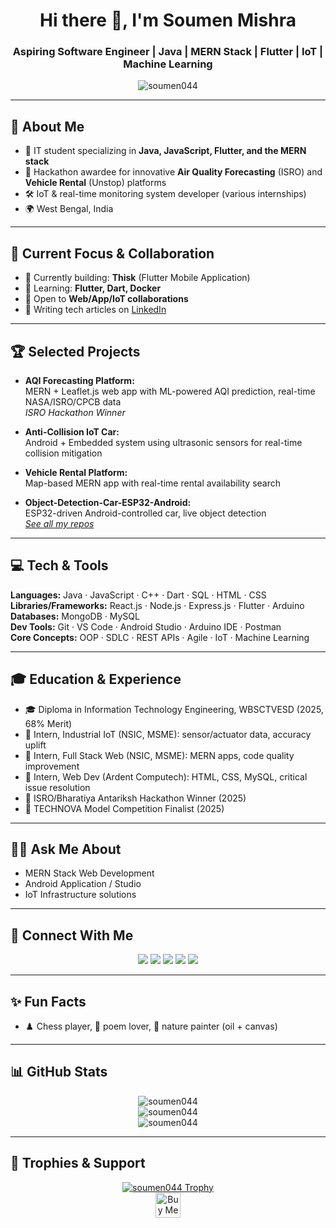 <h1 align="center">Hi there 👋, I'm Soumen Mishra</h1>
<h3 align="center">Aspiring Software Engineer | Java | MERN Stack | Flutter | IoT | Machine Learning</h3>

<p align="center">
  <img src="https://komarev.com/ghpvc/?username=soumen044&label=Profile%20views&color=0e75b6&style=flat" alt="soumen044" />
</p>

---

## 🚩 About Me

- 🚀 IT student specializing in **Java, JavaScript, Flutter, and the MERN stack**
- 🥇 Hackathon awardee for innovative **Air Quality Forecasting** (ISRO) and **Vehicle Rental** (Unstop) platforms
- 🛠️ IoT & real-time monitoring system developer (various internships)
- 🌍 West Bengal, India

---

## 🌱 Current Focus & Collaboration

- 🔭 Currently building: **Thisk** (Flutter Mobile Application)
- 🌱 Learning: **Flutter, Dart, Docker**
- 🤝 Open to **Web/App/IoT collaborations**
- 📝 Writing tech articles on [LinkedIn](https://www.linkedin.com/in/sowmen04/)

---

## 🏆 Selected Projects

- **AQI Forecasting Platform:**  
  MERN + Leaflet.js web app with ML-powered AQI prediction, real-time NASA/ISRO/CPCB data  
  _ISRO Hackathon Winner_

- **Anti-Collision IoT Car:**  
  Android + Embedded system using ultrasonic sensors for real-time collision mitigation

- **Vehicle Rental Platform:**  
  Map-based MERN app with real-time rental availability search

- **Object-Detection-Car-ESP32-Android:**  
  ESP32-driven Android-controlled car, live object detection  
  *[See all my repos](https://github.com/Soumen044?tab=repositories)*

---

## 💻 Tech & Tools

**Languages:** Java · JavaScript · C++ · Dart · SQL · HTML · CSS  
**Libraries/Frameworks:** React.js · Node.js · Express.js · Flutter · Arduino  
**Databases:** MongoDB · MySQL  
**Dev Tools:** Git · VS Code · Android Studio · Arduino IDE · Postman  
**Core Concepts:** OOP · SDLC · REST APIs · Agile · IoT · Machine Learning

---

## 🎓 Education & Experience

- 🎓 Diploma in Information Technology Engineering, WBSCTVESD (2025, 68% Merit)
- 🏢 Intern, Industrial IoT (NSIC, MSME): sensor/actuator data, accuracy uplift
- 🏢 Intern, Full Stack Web (NSIC, MSME): MERN apps, code quality improvement
- 🏢 Intern, Web Dev (Ardent Computech): HTML, CSS, MySQL, critical issue resolution
- 🏅 ISRO/Bharatiya Antariksh Hackathon Winner (2025)
- 🥉 TECHNOVA Model Competition Finalist (2025)

---

## 🧑‍💻 Ask Me About

- MERN Stack Web Development
- Android Application / Studio
- IoT Infrastructure solutions

---

## 🤝 Connect With Me

<p align="center">
  <a href="mailto:soumenmishra187@gmail.com"><img src="https://img.shields.io/badge/Email-soumenmishra187@gmail.com-blue?style=for-the-badge&logo=gmail" /></a>
  <a href="https://linkedin.com/in/sowmen04"><img src="https://img.shields.io/badge/LinkedIn-sowmen04-blue?logo=linkedin&style=for-the-badge" /></a>
  <a href="https://twitter.com/sowmen04"><img src="https://img.shields.io/badge/Twitter-@sowmen04-1da1f2?logo=twitter&style=for-the-badge" /></a>
  <a href="https://dev.to/sowmen04"><img src="https://img.shields.io/badge/Dev.to-sowmen04-black?logo=dev.to&style=for-the-badge" /></a>
  <a href="https://instagram.com/sowmen_04"><img src="https://img.shields.io/badge/Instagram-sowmen_04-e4405f?logo=instagram&style=for-the-badge" /></a>
</p>

---

## ✨ Fun Facts

- ♟️ Chess player, 💬 poem lover, 🎨 nature painter (oil + canvas)

---

## 📊 GitHub Stats

<p align="center">
  <img src="https://github-readme-stats.vercel.app/api?username=soumen044&show_icons=true&locale=en" alt="soumen044" />
  <br/>
  <img src="https://github-readme-stats.vercel.app/api/top-langs?username=soumen044&show_icons=true&locale=en&layout=compact" alt="soumen044" />
  <br/>
  <img src="https://github-readme-streak-stats.herokuapp.com/?user=soumen044" alt="soumen044" />
</p>

---

## 🏅 Trophies & Support

<p align="center">
  <a href="https://github.com/ryo-ma/github-profile-trophy">
    <img src="https://github-profile-trophy.vercel.app/?username=soumen044" alt="soumen044 Trophy" />
  </a>
  <br/>
  <a href="https://www.buymeacoffee.com/soumenmishi">
    <img src="https://cdn.buymeacoffee.com/buttons/v2/default-yellow.png" height="40" alt="Buy Me a Coffee" />
  </a>
</p>

<!-- BLOG-POST-LIST:START -->
<!-- BLOG-POST-LIST:END -->

<!--
Keep growing, keep sharing — update this portfolio with every new achievement!
-->
